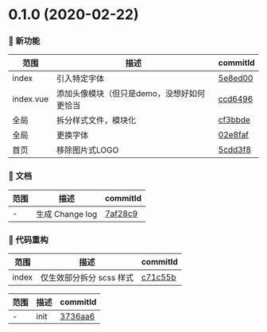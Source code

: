 # 0.1.0 (2020-02-22)

### 🌟 新功能
范围|描述|commitId
--|--|--
 index | 引入特定字体 | [5e8ed00](https://github.com/QuentinHsu/WebBlog/commit/5e8ed00)
 index.vue | 添加头像模块（但只是demo，没想好如何更恰当 | [ccd6496](https://github.com/QuentinHsu/WebBlog/commit/ccd6496)
 全局 | 拆分样式文件，模块化 | [cf3bbde](https://github.com/QuentinHsu/WebBlog/commit/cf3bbde)
 全局 | 更换字体 | [02e8faf](https://github.com/QuentinHsu/WebBlog/commit/02e8faf)
 首页 | 移除图片式LOGO | [5cdd3f8](https://github.com/QuentinHsu/WebBlog/commit/5cdd3f8)


### 📝 文档
范围|描述|commitId
--|--|--
 - | 生成 Change log | [7af28c9](https://github.com/QuentinHsu/WebBlog/commit/7af28c9)


### 🔨 代码重构
范围|描述|commitId
--|--|--
 index | 仅生效部分拆分 scss 样式 | [c71c55b](https://github.com/QuentinHsu/WebBlog/commit/c71c55b)


范围|描述|commitId
--|--|--
 - | init | [3736aa6](https://github.com/QuentinHsu/WebBlog/commit/3736aa6)

